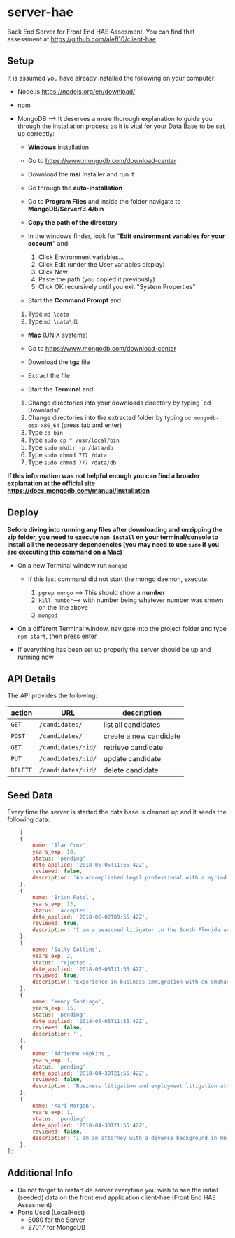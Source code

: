 # server-hae

Back End Server for Front End HAE Assesment. You can find that assessment at
<https://github.com/alefl10/client-hae>

## **Setup**

It is assumed you have already installed the following on your computer:

- Node.js <https://nodejs.org/en/download/>
- npm
- MongoDB --> It deserves a more thorough explanation to guide you through the installation process as it is vital for your Data Base to be set up correctly:

    - **Windows** installation

    - Go to <https://www.mongodb.com/download-center>
    - Download the **msi** Installer and run it
    - Go through the **auto-installation**
    - Go to **Program Files** and inside the folder navigate to **MongoDB/Server/3.4/bin**
    - **Copy the path of the directory**
    - In the windows finder, look for "**Edit environment variables for your account**" and:

        1. Click Environment variables...
        2. Click Edit (under the User variables display)
        3. Click New
        4. Paste the path (you copied it previously)
        5. Click OK recursively until you exit "System Properties"

    - Start the **Command Prompt** and

    1. Type `md \data`
    2. Type `md \data\db`

    - **Mac** (UNIX systems)

    - Go to <https://www.mongodb.com/download-center>
    - Download the **tgz** file
    - Extract the file
    - Start the **Terminal** and:

    1. Change directories into your downloads directory by typing `cd Downlads/``
    2. Change directories into the extracted folder by typing `cd mongodb-osx-x86_64` (press tab and enter)
    3. Type `cd bin`
    4. Type `sudo cp * /usr/local/bin`
    5. Type `sudo mkdir -p /data/db`
    6. Type `sudo chmod 777 /data`
    7. Type `sudo chmod 777 /data/db`
    
**If this information was not helpful enough you can find a broader explanation at the official site
<https://docs.mongodb.com/manual/installation>**

## **Deploy**

**Before diving into running any files after downloading and unzipping the zip folder, you need to execute `npm install` on your terminal/console to install all the necessary dependencies (you may need to use `sudo` if you are executing this command on a Mac)**

- On a new Terminal window run `mongod`

    - If this last command did not start the mongo daemon, execute:

        1. `pgrep mongo` --> This should show a **number**
        2. `kill number`--> with number being whatever number was shown on the line above
        3. `mongod`

- On a different Terminal window, navigate into the project folder and type `npm start`, then press enter 

- If everything has been set up properly the server should be up and running now

## API Details

The API provides the following:

| action | URL | description |
| ------ | --- | ----------- |
| `GET` | `/candidates/` | list all candidates |
| `POST` | `/candidates/` | create a new candidate |
| `GET` | `/candidates/:id/` | retrieve candidate |
| `PUT` | `/candidates/:id/` | update candidate |
| `DELETE` | `/candidates/:id/` | delete candidate |



## Seed Data

Every time the server is started the data base is cleaned up and it seeds the following data:

```javascript
    [
    {
        name: 'Alan Cruz',
        years_exp: 10,
        status: 'pending',
        date_applied: '2018-06-05T11:55:42Z',
        reviewed: false,
        description: 'An accomplished legal professional with a myriad of experience and a stellar reputation for handling all facets of litigation and trial practice.  An analytical and strategic thinker with a firm understanding of the drivers and interests impacting litigation, the legal ramifications of the workplace disciplinary process and the overall dynamics of attorney-client relations. Licensed to practice in Pennsylvania, New Jersey and the District of Columbia.',
    },
    {
        name: 'Brian Patel',
        years_exp: 13,
        status: 'accepted',
        date_applied: '2018-06-02T09:55:42Z',
        reviewed: true,
        description: 'I am a seasoned litigator in the South Florida area with 10 years worth of experience in construction, maritime and insurance defense. My current practice involves real estate (litigation and transactional) and family law as well. In addition to extensive in-court experience, I offer excellent legal research and writing skills and a dedicated focus on the timely delivery of high quality product.',
    },
    {
        name: 'Sally Collins',
        years_exp: 2,
        status: 'rejected',
        date_applied: '2018-06-05T11:55:42Z',
        reviewed: true,
        description: 'Experience in business immigration with an emphasis on the preparation, review and analysis of immigrant (PERM, I-140 immigrant petitions and AOS applications) and nonimmigrant (L-1A, L-1B, H-1B, O-1) visa petitions and applications. Work directly with large multinational clients in a broad spectrum of global industries. Advise on mergers, acquisitions and corporate reorganizations issues to ensure compliance with immigration regulations. In charge of responding to NOIR, RFE and audits.',
    },
    {
        name: 'Wendy Santiago',
        years_exp: 15,
        status: 'pending',
        date_applied: '2018-05-05T11:55:42Z',
        reviewed: false,
        description: '',
    },
    {
        name: 'Adrienne Hopkins',
        years_exp: 1,
        status: 'pending',
        date_applied: '2018-04-30T21:55:42Z',
        reviewed: false,
        description: 'Business litigation and employment litigation attorney; former law review editor; worked at top firms in Dallas, Texas for seven years before forming a private practice.',
    },
    {
        name: 'Kari Morgan',
        years_exp: 1,
        status: 'pending',
        date_applied: '2018-04-30T21:55:42Z',
        reviewed: false,
        description: 'I am an attorney with a diverse background in multiple areas of practice. I have counseled banks, corporations, and individuals at both state and federal levels.',
    },
];
```

## **Additional Info**

- Do not forget to restart de server everytime you wish to see the initial (seeded) data on the front end application client-hae (Front End HAE  Assesment)
- Ports Used (LocalHost)
    - 8080 for the Server
    - 27017 for MongoDB
